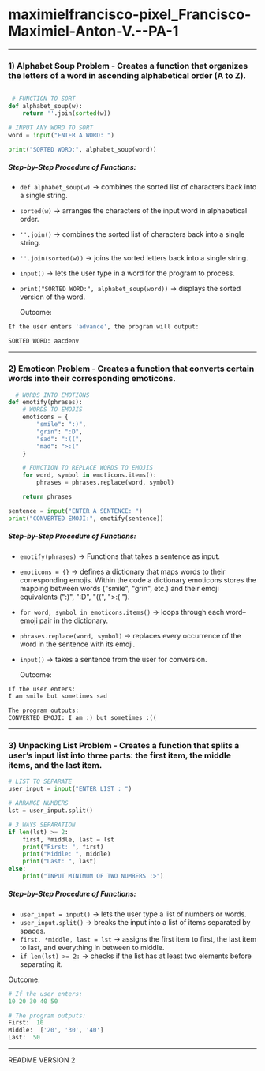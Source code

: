 # maximielfrancisco-pixel_Francisco-Maximiel-Anton-V.--PA-1
------
### 1) Alphabet Soup Problem - Creates a function that organizes the letters of a word in ascending alphabetical order (A to Z).
```python

 # FUNCTION TO SORT
def alphabet_soup(w):
    return ''.join(sorted(w))

# INPUT ANY WORD TO SORT
word = input("ENTER A WORD: ")

print("SORTED WORD:", alphabet_soup(word))

```
##### Step-by-Step Procedure of Functions:
- `def alphabet_soup(w)` → combines the sorted list of characters back into a single string.
- `sorted(w)` → arranges the characters of the input word in alphabetical order.
- `''.join()` → combines the sorted list of characters back into a single string.
- `''.join(sorted(w))` → joins the sorted letters back into a single string.
- `input()` → lets the user type in a word for the program to process.
- `print("SORTED WORD:", alphabet_soup(word))` → displays the sorted version of the word.

  Outcome:
```python
If the user enters 'advance', the program will output:

SORTED WORD: aacdenv
```

------
### 2) Emoticon Problem - Creates a function that converts certain words into their corresponding emoticons.

```python
  # WORDS INTO EMOTIONS
def emotify(phrases):
    # WORDS TO EMOJIS
    emoticons = {
        "smile": ":)",
        "grin": ":D",
        "sad": ":((",
        "mad": ">:("
    }

    # FUNCTION TO REPLACE WORDS TO EMOJIS
    for word, symbol in emoticons.items():
        phrases = phrases.replace(word, symbol)

    return phrases

sentence = input("ENTER A SENTENCE: ")
print("CONVERTED EMOJI:", emotify(sentence))
```
##### Step-by-Step Procedure of Functions:
- `emotify(phrases)` → Functions that takes a sentence as input.
- `emoticons = {}` → defines a dictionary that maps words to their corresponding emojis. Within the code a dictionary emoticons stores the mapping between words ("smile", "grin", etc.) and their emoji equivalents (":)", ":D", "((", ">:( ").
  
- `for word, symbol in emoticons.items()` → loops through each word–emoji pair in the dictionary.
- `phrases.replace(word, symbol)` → replaces every occurrence of the word in the sentence with its emoji.
- `input()` → takes a sentence from the user for conversion.

  Outcome:
```python
If the user enters:
I am smile but sometimes sad

The program outputs:
CONVERTED EMOJI: I am :) but sometimes :((
```
------
### 3) Unpacking List Problem - Creates a function that splits a user’s input list into three parts: the first item, the middle items, and the last item.

```python
# LIST TO SEPARATE
user_input = input("ENTER LIST : ")

# ARRANGE NUMBERS
lst = user_input.split()

# 3 WAYS SEPARATION
if len(lst) >= 2:
    first, *middle, last = lst
    print("First: ", first)
    print("Middle: ", middle)
    print("Last: ", last)
else:
    print("INPUT MINIMUM OF TWO NUMBERS :>")

```
##### Step-by-Step Procedure of Functions:
- `user_input = input()` → lets the user type a list of numbers or words.
- `user_input.split()` → breaks the input into a list of items separated by spaces.
- `first, *middle, last = lst` → assigns the first item to first, the last item to last, and everything in between to middle.
- `if len(lst) >= 2:` → checks if the list has at least two elements before separating it.

Outcome:
```python
# If the user enters:
10 20 30 40 50

# The program outputs:
First:  10
Middle:  ['20', '30', '40']
Last:  50
```
------

README VERSION 2
